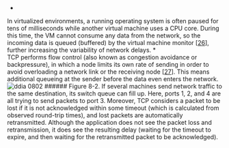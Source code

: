 *  
In virtualized environments, a running operating system is often paused for tens of milliseconds
while another virtual machine uses a CPU core. During this time, the VM cannot consume any data
from the network, so the incoming data is queued (buffered) by the virtual machine monitor
[[26](ch08.html#Wang2010ja)],
further increasing the variability of network delays. *  
TCP performs flow control (also known as congestion avoidance or backpressure), in which a
node limits its own rate of sending in order to avoid overloading a network link or the receiving
node [[27](ch08.html#Jacobson1988gl)].
This means additional queueing at the sender before the data even enters the network. ![ddia 0802](assets/ddia_0802.png) ###### Figure 8-2. If several machines send network traffic to the same destination, its switch queue can fill up. Here, ports 1, 2, and 4 are all trying to send packets to port 3. Moreover, TCP considers a packet to be lost if it is not acknowledged within some timeout (which is
calculated from observed round-trip times), and lost packets are automatically retransmitted.
Although the application does not see the packet loss and retransmission, it does see the resulting
delay (waiting for the timeout to expire, and then waiting for the retransmitted packet to be
acknowledged).